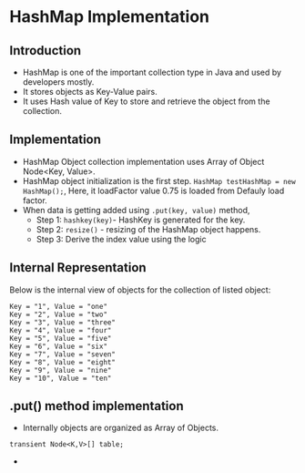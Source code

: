 # HashMap Implementation

## Introduction
* HashMap is one of the important collection type in Java and used by developers mostly. 
* It stores objects as Key-Value pairs.
* It uses Hash value of Key to store and retrieve the object from the collection.

## Implementation
* HashMap Object collection implementation uses Array of Object Node<Key, Value>.
* HashMap object initialization is the first step. `HashMap testHashMap = new HashMap();`, Here, it loadFactor value 0.75 is loaded from Defauly load factor.
* When data is getting added using `.put(key, value)` method, 
    * Step 1: `hashkey(key)`-  HashKey is generated for the key.
    * Step 2: `resize()` - resizing of the HashMap object happens.
    * Step 3: Derive the index value using the logic 




## Internal Representation
Below is the internal view of objects for the collection of listed object: 
```
Key = "1", Value = "one"
Key = "2", Value = "two"
Key = "3", Value = "three"
Key = "4", Value = "four"
Key = "5", Value = "five"
Key = "6", Value = "six"
Key = "7", Value = "seven"
Key = "8", Value = "eight"
Key = "9", Value = "nine"
Key = "10", Value = "ten"
```
## .put() method implementation
* Internally objects are organized as Array of Objects.
```
transient Node<K,V>[] table;
```
* 

